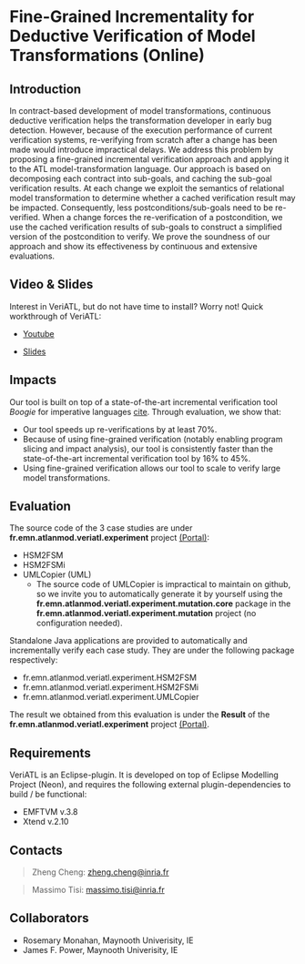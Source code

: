 Fine-Grained Incrementality for Deductive Verification of Model Transformations (Online)
=======

Introduction
------
In contract-based development of model transformations, continuous deductive verification helps the transformation developer in early bug detection. However, because of the execution performance of current verification systems, re-verifying from scratch after a change has been made would introduce impractical delays. We address this problem by proposing a fine-grained incremental verification approach and applying it to the ATL model-transformation language. Our approach is based on decomposing each contract into sub-goals, and caching the sub-goal verification results. At each change we exploit the semantics of relational model transformation to determine whether a cached verification result may be impacted. Consequently, less postconditions/sub-goals need to be re-verified. When a change forces the re-verification of a postcondition, we use the cached verification results of sub-goals to construct a simplified version of the postcondition to verify. We prove the soundness of our approach and show its effectiveness by continuous and extensive evaluations.


Video & Slides
------
Interest in VeriATL, but do not have time to install? Worry not! Quick workthrough of VeriATL: 

* [Youtube](https://youtu.be/zFqbcK4jd9I)

* [Slides](https://github.com/veriatl/VeriATL/blob/experiment/fr.emn.atlanmod.veriatl.resources/VeriATL_intro_slides.pdf)



Impacts
------
Our tool is built on top of a state-of-the-art incremental verification tool *Boogie* for imperative languages [cite](https://www.microsoft.com/en-us/research/wp-content/uploads/2016/12/krml245.pdf). Through evaluation, we show that:

* Our tool speeds up re-verifications by at least 70\%. 
* Because of using fine-grained verification (notably enabling program slicing and impact analysis), our tool is consistently faster than the state-of-the-art incremental verification tool by 16\% to 45\%.
* Using fine-grained verification allows our tool to scale to verify large model transformations.


Evaluation
------
The source code of the 3 case studies are under **fr.emn.atlanmod.veriatl.experiment** project [(Portal)](https://github.com/veriatl/VeriATL/tree/experiment/fr.emn.atlanmod.veriatl.experiment):
* HSM2FSM
* HSM2FSMi
* UMLCopier (UML)
   * The source code of UMLCopier is impractical to maintain on github, so we invite you to automatically generate it by yourself using the **fr.emn.atlanmod.veriatl.experiment.mutation.core** package in the **fr.emn.atlanmod.veriatl.experiment.mutation** project (no configuration needed). 

Standalone Java applications are provided to automatically and incrementally verify each case study. They are under the following package respectively:
* fr.emn.atlanmod.veriatl.experiment.HSM2FSM
* fr.emn.atlanmod.veriatl.experiment.HSM2FSMi
* fr.emn.atlanmod.veriatl.experiment.UMLCopier

The result we obtained from this evaluation is under the **Result** of the **fr.emn.atlanmod.veriatl.experiment** project [(Portal)](https://github.com/veriatl/VeriATL/tree/experiment/fr.emn.atlanmod.veriatl.experiment/Result).


Requirements
------
VeriATL is an Eclipse-plugin. It is developed on top of Eclipse Modelling Project (Neon), and requires the following external plugin-dependencies to build / be functional:
* EMFTVM v.3.8
* Xtend v.2.10


Contacts
------
> Zheng Cheng: zheng.cheng@inria.fr

> Massimo Tisi: massimo.tisi@inria.fr

Collaborators
------
* Rosemary Monahan, Maynooth Univerisity, IE
* James F. Power, Maynooth Univerisity, IE